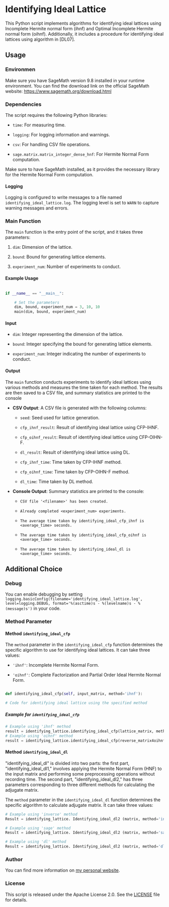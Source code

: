 # Identifying Ideal Lattice

  

This Python script implements algorithms for identifying ideal lattices using Incomplete Hermite normal form (ihnf) and Optimal Incomplete Hermite normal form (oihnf). Additionally, it includes a procedure for identifying ideal lattices using algorithm in [DL07].

  

## Usage

### Environmen

Make sure you have SageMath version 9.8 installed in your runtime environment. You can find the download link on the official SageMath website: https://www.sagemath.org/download.html


### Dependencies

The script requires the following Python libraries:

- `time`: For measuring time.

- `logging`: For logging information and warnings.

- `csv`: For handling CSV file operations.

- `sage.matrix.matrix_integer_dense_hnf`: For Hermite Normal Form computation.

Make sure to have SageMath installed, as it provides the necessary library for the Hermite Normal Form computation.

#### Logging

Logging is configured to write messages to a file named `identifying_ideal_lattice.log`. The logging level is set to `WARN` to capture warning messages and errors.

### Main Function

The `main` function is the entry point of the script, and it takes three parameters:

1. `dim`: Dimension of the lattice.

2. `bound`: Bound for generating lattice elements.

3. `experiment_num`: Number of experiments to conduct.

#### Example Usage

```python

if __name__ == "__main__":

	# Set the parameters
	dim, bound, experiment_num = 3, 10, 10
	main(dim, bound, experiment_num)

```

#### Input

- `dim`: Integer representing the dimension of the lattice.

- `bound`: Integer specifying the bound for generating lattice elements.

- `experiment_num`: Integer indicating the number of experiments to conduct.

#### Output

The `main` function conducts experiments to identify ideal lattices using various methods and measures the time taken for each method. The results are then saved to a CSV file, and summary statistics are printed to the console

- **CSV Output**: A CSV file is generated with the following columns:

	- `seed`: Seed used for lattice generation.
	
	- `cfp_ihnf_result`: Result of identifying ideal lattice using CFP-IHNF.
	
	- `cfp_oihnf_result`: Result of identifying ideal lattice using CFP-OIHN-F.
	
	- `dl_result`: Result of identifying ideal lattice using DL.
	
	- `cfp_ihnf_time`: Time taken by CFP-IHNF method.
	
	- `cfp_oihnf_time`: Time taken by CFP-OIHN-F method.
	
	- `dl_time`: Time taken by DL method.

- **Console Output**: Summary statistics are printed to the console:

	- `CSV file '<filename>' has been created.`
	
	- `Already completed <experiment_num> experiments.`
	
	- `The average time taken by identifying_ideal_cfp_ihnf is <average_time> seconds.`
	
	- `The average time taken by identifying_ideal_cfp_oihnf is <average_time> seconds.`
	
	- `The average time taken by identifying_ideal_dl is <average_time> seconds.`

## Additional Choice

### Debug

You can enable debugging by setting `logging.basicConfig(filename='identifying_ideal_lattice.log', level=logging.DEBUG, format='%(asctime)s - %(levelname)s - %(message)s')` in your code.


### Method Parameter

#### Method `identifying_ideal_cfp`

The `method` parameter in the `identifying_ideal_cfp` function determines the specific algorithm to use for identifying ideal lattices. It can take three values:

- `'ihnf'`: Incomplete Hermite Normal Form.

- `'oihnf'`: Complete Factorization and Partial Order Ideal Hermite Normal Form.


```python

def identifying_ideal_cfp(self, input_matrix, method='ihnf'):

# Code for identifying ideal lattice using the specified method

```

##### Example for `identifying_ideal_cfp`

```python
# Example using 'ihnf' method
result = identifying_lattice.identifying_ideal_cfp(lattice_matrix, method='ihnf')
# Example using 'oihnf' method
result = identifying_lattice.identifying_ideal_cfp(reverse_matrix4oihnf, method='oihnf')
```
#### Method `identifying_ideal_dl`

"identifying_ideal_dl" is divided into two parts: the first part, "identifying_ideal_dl1," involves applying the Hermite Normal Form (HNF) to the input matrix and performing some preprocessing operations without recording time. The second part, "identifying_ideal_dl2," has three parameters corresponding to three different methods for calculating the adjugate matrix.

The `method` parameter in the `identifying_ideal_dl` function determines the specific algorithm to calculate adjugate matrix. It can take three values:

```python
# Example using 'inverse' method
Result = identifying_lattice. Identifying_ideal_dl2 (matrix, method='inverse')

# Example using 'sage' method
Result = identifying_lattice. Identifying_ideal_dl2 (matrix, method='sage')

# Example using 'dl' method
Result = identifying_lattice. Identifying_ideal_dl2 (matrix, method='dl')
```

### Author

You can find more information on [my personal website](www.fffmath.com).

### License

This script is released under the Apache License 2.0. See the [LICENSE](LICENSE) file for details.